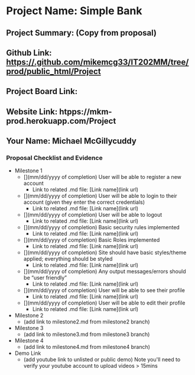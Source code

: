 # Project Name: Simple Bank
## Project Summary: (Copy from proposal)
## Github Link: [https://.github.com/mikemcg33/IT202MM/tree/prod/public_html/Project]()
## Project Board Link: 
## Website Link: htpps://mkm-prod.herokuapp.com/Project
## Your Name: Michael McGillycuddy

 
 
### Proposal Checklist and Evidence

- Milestone 1
  - []\(mm/dd/yyyy of completion) User will be able to register a new account
    - Link to related .md file: [Link name](link url)
  - []\(mm/dd/yyyy of completion) User will be able to login to their account (given they enter the correct credentials)
    - Link to related .md file: [Link name](link url)
  - []\(mm/dd/yyyy of completion) User will be able to logout
    - Link to related .md file: [Link name](link url)
  - []\(mm/dd/yyyy of completion) Basic security rules implemented
    - Link to related .md file: [Link name](link url)
  - []\(mm/dd/yyyy of completion) Basic Roles implemented
    - Link to related .md file: [Link name](link url)
  - []\(mm/dd/yyyy of completion) Site should have basic styles/theme applied; everything should be styled
    - Link to related .md file: [Link name](link url)
  - []\(mm/dd/yyyy of completion) Any output messages/errors should be “user friendly”
    - Link to related .md file: [Link name](link url)
  - []\(mm/dd/yyyy of completion) User will be able to see their profile
    - Link to related .md file: [Link name](link url)
  - []\(mm/dd/yyyy of completion) User will be able to edit their profile
    - Link to related .md file: [Link name](link url)
- Milestone 2
  - (add link to milestone2.md from milestone2 branch)
- Milestone 3
  - (add link to milestone3.md from milestone3 branch)
- Milestone 4
  - (add link to milestone4.md from milestone4 branch)
- Demo Link
  - (add youtube link to unlisted or public demo) Note you'll need to verify your youtube account to upload videos > 15mins